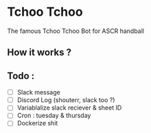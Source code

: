 # Tchoo Tchoo

The famous Tchoo Tchoo Bot for ASCR handball

## How it works ? 

## Todo :
- [ ] Slack message
- [ ] Discord Log (shouterr, slack too ?)
- [ ] Variablalize slack reciever & sheet ID
- [ ] Cron : tuesday & thursday
- [ ] Dockerize shit
